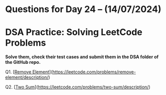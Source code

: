 # Questions for Day 24 – (14/07/2024)
# DSA Practice: Solving LeetCode Problems


**Solve them, check their test cases and submit them in the DSA folder of the GitHub repo.**

Q1. [[Remove Element](https://leetcode.com/problems/remove-element/description/)](https://leetcode.com/problems/remove-element/description/)

Q2. [[Two Sum](https://leetcode.com/problems/two-sum/description/)](https://leetcode.com/problems/two-sum/description/)

